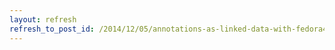 ```yaml
---
layout: refresh
refresh_to_post_id: /2014/12/05/annotations-as-linked-data-with-fedora4-and-triannon-a-real-use-case-for-rdf
---
```

